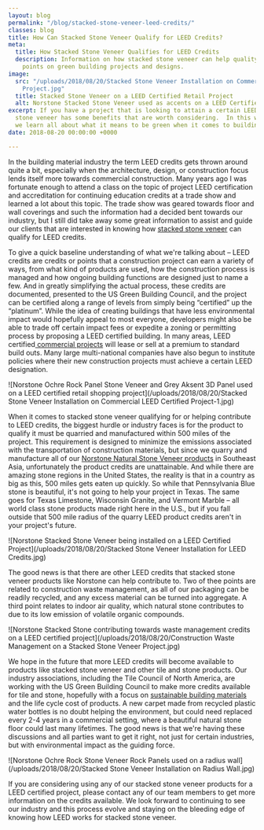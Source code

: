 ```yaml
---
layout: blog
permalink: "/blog/stacked-stone-veneer-leed-credits/"
classes: blog
title: How Can Stacked Stone Veneer Qualify for LEED Credits?
meta:
  title: How Stacked Stone Veneer Qualifies for LEED Credits
  description: Information on how stacked stone veneer can help quality for LEED certification
    points on green building projects and designs.
image:
  src: "/uploads/2018/08/20/Stacked Stone Veneer Installation on Commercial LEED Certified
    Project.jpg"
  title: Stacked Stone Veneer on a LEED Certified Retail Project
  alt: Norstone Stacked Stone Veneer used as accents on a LEED Certified Retail Project
excerpt: If you have a project that is looking to attain a certain LEED status, stacked
  stone veneer has some benefits that are worth considering.  In this week's blog
  we learn all about what it means to be green when it comes to building.
date: 2018-08-20 00:00:00 +0000

---
```

In the building material industry the term LEED credits gets thrown around quite a bit, especially when the architecture, design, or construction focus lends itself more towards commercial construction.  Many years ago I was fortunate enough to attend a class on the topic of project LEED certification and accreditation for continuing education credits at a trade show and learned a lot about this topic.  The trade show was geared towards floor and wall coverings and such the information had a decided bent towards our industry, but I still did take away some great information to assist and guide our clients that are interested in knowing how [stacked stone veneer](https://www.norstoneusa.com/products/stacked-stone-cladding/) can qualify for LEED credits. 

To give a quick baseline understanding of what we're talking about – LEED credits are credits or points that a construction project can earn a variety of ways, from what kind of products are used, how the construction process is managed and how ongoing building functions are designed just to name a few.  And in greatly simplifying the actual process, these credits are documented, presented to the US Green Building Council, and the project can be certified along a range of levels from simply being “certified” up the “platinum”.  While the idea of creating buildings that have less environmental impact would hopefully appeal to most everyone, developers might also be able to trade off certain impact fees or expedite a zoning or permitting process by proposing a LEED certified building.  In many areas, LEED certified[ commercial projects](https://www.norstoneusa.com/blog/ebony-3d-panels-commercial-storefront/) will lease or sell at a premium to standard build outs.  Many large multi-national companies have also begun to institute policies where their new construction projects must achieve a certain LEED designation.

![Norstone Ochre Rock Panel Stone Veneer and Grey Aksent 3D Panel used on a LEED certified retail shopping project](/uploads/2018/08/20/Stacked Stone Veneer Installation on Commercial LEED Certified Project-1.jpg)

When it comes to stacked stone veneer qualifying for or helping contribute to LEED credits, the biggest hurdle or industry faces is for the product to qualify it must be quarried and manufactured within 500 miles of the project.  This requirement is designed to minimize the emissions associated with the transportation of construction materials, but since we quarry and manufacture all of our [Norstone Natural Stone Veneer products](https://www.norstoneusa.com/products/) in Southeast Asia, unfortunately the product credits are unattainable.  And while there are amazing stone regions in the United States, the reality is that in a country as big as this, 500 miles gets eaten up quickly.  So while that Pennsylvania Blue stone is beautiful, it's not going to help your project in Texas.  The same goes for Texas Limestone, Wisconsin Granite, and Vermont Marble – all world class stone products made right here in the U.S., but if you fall outside that 500 mile radius of the quarry LEED product credits aren't in your project's future.

![Norstone Stacked Stone Veneer being installed on a LEED Certified Project](/uploads/2018/08/20/Stacked Stone Veneer Installation for LEED Credits.jpg)

The good news is that there are other LEED credits that stacked stone veneer products like Norstone can help contribute to.  Two of thee points are related to construction waste management, as all of our packaging can be readily recycled, and any excess material can be turned into aggregate.  A third point relates to indoor air quality, which natural stone contributes to due to its low emission of volatile organic compounds.

![Norstone Stacked Stone contributing towards waste management credits on a LEED certified project](/uploads/2018/08/20/Construction Waste Management on a Stacked Stone Veneer Project.jpg)

We hope in the future that more LEED credits will become available to products like stacked stone veneer and other tile and stone products.  Our industry associations, including the Tile Council of North America, are working with the US Green Building Council to make more credits available for tile and stone, hopefully with a focus on [sustainable building materials](https://www.norstoneusa.com/blog/how-to-sustainably-remodel-your-home/) and the life cycle cost of products.  A new carpet made from recycled plastic water bottles is no doubt helping the environment, but could need replaced every 2-4 years in a commercial setting, where a beautiful natural stone floor could last many lifetimes.  The good news is that we're having these discussions and all parties want to get it right, not just for certain industries, but with environmental impact as the guiding force.

![Norstone Ochre Rock Stone Veneer Rock Panels used on a radius wall](/uploads/2018/08/20/Stacked Stone Veneer Installation on Radius Wall.jpg)

If you are considering using any of our stacked stone veneer products for a LEED certified project, please contact any of our team members to get more information on the credits available.  We look forward to continuing to see our industry and this process evolve and staying on the bleeding edge of knowing how LEED works for stacked stone veneer.